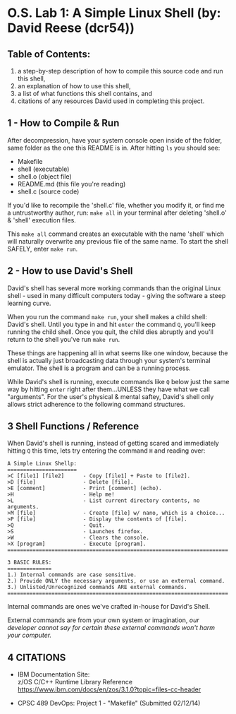 # O.S. Lab 1: A Simple Linux Shell (by: David Reese (dcr54))

## Table of Contents:
1. a step-by-step description of how to compile this source code and run this shell,
2. an explanation of how to use this shell,
3. a list of what functions this shell contains, and
4. citations of any resources David used in completing this project.

## 1 - How to Compile & Run

After decompression, have your system console open inside of the folder, same folder as the one this README is in. After hitting `ls` you should see:

* Makefile
* shell (executable)
* shell.o (object file)
* README.md (this file you're reading)
* shell.c (source code)

If you'd like to recompile the 'shell.c' file, whether you modify it, or find me a untrustworthy author, run: `make all` in your terminal after deleting 'shell.o' & 'shell' execution files.

This `make all` command creates an executable with the name 'shell' which will naturally overwrite any previous file of the same name. To start the shell SAFELY, enter `make run`.

## 2 - How to use David's Shell

David's shell has several more working commands than the original Linux shell - used in many difficult computers today - giving the software a steep learning curve.

When you run the command `make run`, your shell makes a child shell: David's shell. Until you type in and hit `enter` the command `Q`, you'll keep running the child shell. Once you quit, the child dies abruptly and you'll return to the shell you've run `make run`.

These things are happening all in what seems like one window, because the shell is actually just broadcasting data through your system's terminal emulator. The shell is a program and can be a running process.

While David's shell is running, execute commands like `Q` below just the same way by hitting `enter` right after them...UNLESS they have what we call "arguments". For the user's physical & mental saftey, David's shell only allows strict adherence to the following command structures.

## 3 Shell Functions / Reference

When David's shell is running, instead of getting scared and immediately hitting `Q` this time, lets try entering the command `H` and reading over:

```
A Simple Linux Shellp:
======================
>C [file1] [file2]      - Copy [file1] + Paste to [file2].
>D [file]               - Delete [file].
>E [comment]            - Print [comment] (echo).
>H                      - Help me!
>L                      - List current directory contents, no arguments.
>M [file]               - Create [file] w/ nano, which is a choice...
>P [file]               - Display the contents of [file].
>Q                      - Quit.
>S                      - Launches firefox.
>W                      - Clears the console.
>X [program]            - Execute [program].
======================================================================

3 BASIC RULES:
==============
1.) Internal commands are case sensitive.
2.) Provide ONLY the necessary arguments, or use an external command.
3.) Unlisted/Unrecognized commands ARE external commands.
======================================================================
```

Internal commands are ones we've crafted in-house for David's Shell.

External commands are from your own system or imagination, *our developer cannot say for certain these external commands won't harm your computer.*

## 4 CITATIONS

* IBM Documentation Site: <br> z/OS C/C++ Runtime Library Reference
https://www.ibm.com/docs/en/zos/3.1.0?topic=files-cc-header

* CPSC 489 DevOps: Project 1 - "Makefile" (Submitted 02/12/14)